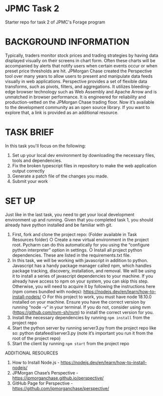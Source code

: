 
# JPMC Task 2 
Starter repo for task 2 of JPMC's Forage program
#
# BACKGROUND INFORMATION

Typically, traders monitor stock prices and trading strategies by having data
displayed visually on their screens in chart form. Often these charts will be
accompanied by alerts that notify users when certain events occur or when
preset price thresholds are hit.
JPMorgan Chase created the Perspective tool over many years to allow users to
present and manipulate data feeds visually in web applications.
Perspective provides a set of flexible data transforms, such as pivots, filters, and
aggregations. It utilizes bleeding-edge browser technology such as Web
Assembly and Apache Arrow and is unmatched in browser performance. It is
engineered for reliability and production-vetted on the JPMorgan Chase trading
floor. Now it’s available to the development community as an open source library.
If you want to explore that, a link is provided as an additional resource.
#
# TASK BRIEF

In this task you'll focus on the following:
1. Set up your local dev environment by downloading the necessary files, tools and
dependencies.
2. Fix the broken typescript files in repository to make the web application output
correctly
3. Generate a patch file of the changes you made.
4. Submit your work
#
# SET UP

Just like in the last task, you need to get your local development environment up and
running. Given that you completed task 1, you should already have python installed and
be familiar with git.
1. First, fork and clone the project repo: (Folder available in Task Resources folder)
○ Create a new virtual environment in the project root. Pycharm can do this
automatically for you using the “configure python interpreter” option in settings.
○ Install all project python dependencies. These are listed in the requirements.txt file.
2. In this task, we will be working with javascript in addition to python. Javascript has a
handy package manager called npm, which handles package tracking, discovery,
installation, and removal. We will be using it to install a series of javascript
dependencies to your machine. If you already have access to npm on your system, you
can skip this step. Otherwise, you will need to acquire it by following the instructions
here (npm comes bundled with nodejs):
https://nodejs.dev/en/learn/how-to-install-nodejs/
○ For this project to work, you must have node 18.10.0 installed on your machine.
Ensure you have the correct version by running “node -v” in your terminal. If you do
not, consider using nvm (https://github.com/nvm-sh/nvm) to install the correct
version for you.
3. Install the necessary dependencies by running `npm install` from the project repo
4. Start the python server by running server3.py from the project repo like so: python
datafeed/server3.py (note it’s important you run it from the root of the project repo)
5. Start the client by running `npm start` from the project repo

ADDITIONAL RESOURCES
1. How to Install Node.js - https://nodejs.dev/en/learn/how-to-install-nodejs/
2. JPMorgan Chase’s Perspective - https://jpmorganchase.github.io/perspective/
3. GitHub Page for Perspective - https://github.com/jpmorganchase/perspective/
#
